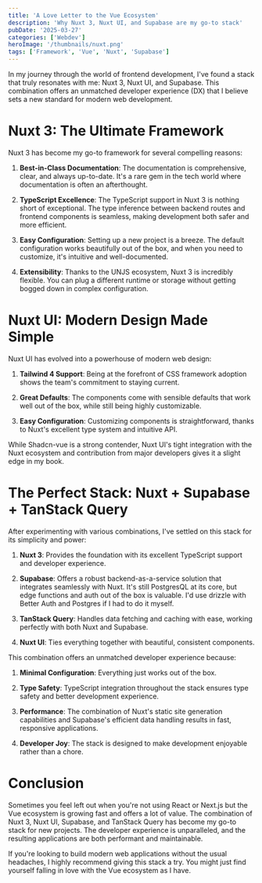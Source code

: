 ```yaml
---
title: 'A Love Letter to the Vue Ecosystem'
description: 'Why Nuxt 3, Nuxt UI, and Supabase are my go-to stack'
pubDate: '2025-03-27'
categories: ['Webdev']
heroImage: '/thumbnails/nuxt.png'
tags: ['Framework', 'Vue', 'Nuxt', 'Supabase']
---
```


In my journey through the world of frontend development, I've found a stack that truly resonates with me: Nuxt 3, Nuxt UI, and Supabase. This combination offers an unmatched developer experience (DX) that I believe sets a new standard for modern web development.

# Nuxt 3: The Ultimate Framework

Nuxt 3 has become my go-to framework for several compelling reasons:

1. **Best-in-Class Documentation**: The documentation is comprehensive, clear, and always up-to-date. It's a rare gem in the tech world where documentation is often an afterthought.

2. **TypeScript Excellence**: The TypeScript support in Nuxt 3 is nothing short of exceptional. The type inference between backend routes and frontend components is seamless, making development both safer and more efficient.

3. **Easy Configuration**: Setting up a new project is a breeze. The default configuration works beautifully out of the box, and when you need to customize, it's intuitive and well-documented.

4. **Extensibility**: Thanks to the UNJS ecosystem, Nuxt 3 is incredibly flexible. You can plug a different runtime or storage without getting bogged down in complex configuration.

# Nuxt UI: Modern Design Made Simple

Nuxt UI has evolved into a powerhouse of modern web design:

1. **Tailwind 4 Support**: Being at the forefront of CSS framework adoption shows the team's commitment to staying current.

2. **Great Defaults**: The components come with sensible defaults that work well out of the box, while still being highly customizable.

3. **Easy Configuration**: Customizing components is straightforward, thanks to Nuxt's excellent type system and intuitive API.

While Shadcn-vue is a strong contender, Nuxt UI's tight integration with the Nuxt ecosystem and contribution from major developers gives it a slight edge in my book.

# The Perfect Stack: Nuxt + Supabase + TanStack Query

After experimenting with various combinations, I've settled on this stack for its simplicity and power:

1. **Nuxt 3**: Provides the foundation with its excellent TypeScript support and developer experience.

2. **Supabase**: Offers a robust backend-as-a-service solution that integrates seamlessly with Nuxt. It's still PostgresQL at its core, but edge functions and auth out of the box is valuable. I'd use drizzle with Better Auth and Postgres if I had to do it myself.

3. **TanStack Query**: Handles data fetching and caching with ease, working perfectly with both Nuxt and Supabase.

4. **Nuxt UI**: Ties everything together with beautiful, consistent components.

This combination offers an unmatched developer experience because:

1. **Minimal Configuration**: Everything just works out of the box.

2. **Type Safety**: TypeScript integration throughout the stack ensures type safety and better development experience.

3. **Performance**: The combination of Nuxt's static site generation capabilities and Supabase's efficient data handling results in fast, responsive applications.

4. **Developer Joy**: The stack is designed to make development enjoyable rather than a chore.

# Conclusion

Sometimes you feel left out when you're not using React or Next.js but the Vue ecosystem is growing fast and offers a lot of value.
The combination of Nuxt 3, Nuxt UI, Supabase, and TanStack Query has become my go-to stack for new projects. The developer experience is unparalleled, and the resulting applications are both performant and maintainable.

If you're looking to build modern web applications without the usual headaches, I highly recommend giving this stack a try. You might just find yourself falling in love with the Vue ecosystem as I have.
